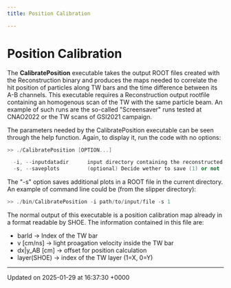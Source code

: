 ```yaml
---
title: Position Calibration

---
```


# Position Calibration



The **CalibratePosition** executable takes the output ROOT files created with the Reconstruction binary and produces the maps needed to correlate the hit position of particles along TW bars and the time difference between its A-B channels. This executable requires a Reconstruction output rootfile containing an homogenous scan of the TW with the same particle beam. An example of such runs are the so-called "Screensaver" runs tested at CNAO2022 or the TW scans of GSI2021 campaign.

The parameters needed by the CalibratePosition executable can be seen through the help function. Again, to display it, run the code with no options:



```cpp
>> ./CalibratePosition [OPTION...]

  -i, --inputdatadir      input directory containing the reconstructed .rec.root files
  -s, --saveplots         (optional) Decide wether to save (1) or not (0) the debug plots (default=0)
```

The "-s" option saves additional plots in a ROOT file in the current directory. An example of command line could be (from the slipper directory):



```cpp
>> ./bin/CalibratePosition -i path/to/input/file -s 1
```

The normal output of this executable is a position calibration map already in a format readable by SHOE. The information contained in this file are:



* barId -> Index of the TW bar
* v [cm/ns] -> light proagation velocity inside the TW bar
* dx|y_AB [cm] -> offset for position calculation
* layer(SHOE) -> index of the TW layer (1=X, 0=Y) 

-------------------------------

Updated on 2025-01-29 at 16:37:30 +0000
